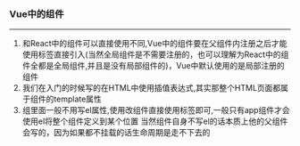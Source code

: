 ### Vue中的组件
---
1. 和React中的组件可以直接使用不同,Vue中的组件要在父组件内注册之后才能使用标签直接引入(当然全局组件是不需要注册的，也可以理解为React中的组件全都是全局组件,并且是没有局部组件的)，Vue中默认使用的是局部注册的组件
2. 我们在入门的时候写的在HTML中使用插值表达式,其实那整个HTML页面都属于组件的template属性
3. 组里面一般不用写el属性,使用改组件直接使用标签即可,一般只有app组件才会使用el将整个组件定义到某个位置
   当然组件自身不写el的话本质上他的父组件会写的，因为如果都不挂载的话生命周期是走不下去的



